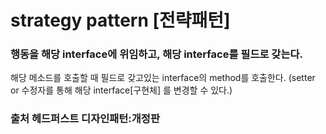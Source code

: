 # strategy pattern [전략패턴]

### 행동을 해당 interface에 위임하고, 해당 interface를 필드로 갖는다.
해당 메소드를 호출할 때 필드로 갖고있는 interface의 method를 호출한다.
(setter or 수정자를 통해 해당 interface[구현체] 를 변경할 수 있다.)
###







### 출처 헤드퍼스트 디자인패턴:개정판
